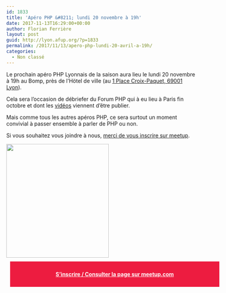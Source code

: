 ```yaml
---
id: 1833
title: 'Apéro PHP &#8211; lundi 20 novembre à 19h'
date: 2017-11-13T16:29:00+00:00
author: Florian Ferrière
layout: post
guid: http://lyon.afup.org/?p=1833
permalink: /2017/11/13/apero-php-lundi-20-avril-a-19h/
categories:
  - Non classé
---
```

Le prochain apéro PHP Lyonnais de la saison aura lieu le lundi 20 novembre à 19h au Bomp, près de l&rsquo;Hötel de ville (au <a href="https://goo.gl/maps/tjMndLV38mK2" target="_blank" rel="noopener noreferrer">1 Place Croix-Paquet, 69001 Lyon</a>).

Cela sera l&rsquo;occasion de débriefer du Forum PHP qui à eu lieu à Paris fin octobre et dont les <a href="https://afup.org/talks/?q=&hPP=7&idx=afup_talks&p=0&fR%5Bevent.title%5D%5B0%5D=Forum%20PHP%202017&is_v=1" target="_blank" rel="noopener noreferrer">vidéos</a> viennent d&rsquo;être publier.

Mais comme tous les autres apéros PHP, ce sera surtout un moment convivial à passer ensemble à parler de PHP ou non.

Si vous souhaitez vous joindre à nous, [merci de vous inscrire sur meetup](https://www.meetup.com/fr-FR/afup-lyon-php/events/245073124/).

<img class="wp-image-1741 size-medium aligncenter" src="http://lyon.afup.org/files/2017/03/afup-apero-300-271x300.png" alt="" width="271" height="300" srcset="https://lyon.afup.org/files/2017/03/afup-apero-300-271x300.png 271w, https://lyon.afup.org/files/2017/03/afup-apero-300.png 300w" sizes="(max-width: 271px) 100vw, 271px" /> 

<div style="background-color: #ed1c40;width: 100%;padding: 25px;margin: 10px;font-weight: bold;text-align: center">
  <a style="color: #fff" href="https://www.meetup.com/fr-FR/afup-lyon-php/events/245073124/">S&rsquo;inscrire / Consulter la page sur meetup.com</a>
</div>